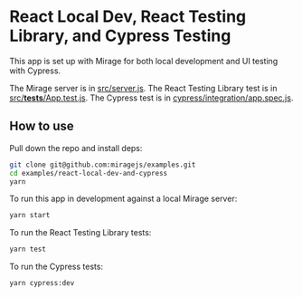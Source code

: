 # React Local Dev, React Testing Library, and Cypress Testing

This app is set up with Mirage for both local development and UI testing with Cypress.

The Mirage server is in [src/server.js](./src/server.js). The React Testing Library test is in [src/**tests**/App.test.js](./src/__tests__/App.test.js). The Cypress test is in [cypress/integration/app.spec.js](./cypress/integration/app.spec.js).

## How to use

Pull down the repo and install deps:

```sh
git clone git@github.com:miragejs/examples.git
cd examples/react-local-dev-and-cypress
yarn
```

To run this app in development against a local Mirage server:

```sh
yarn start
```

To run the React Testing Library tests:

```sh
yarn test
```

To run the Cypress tests:

```sh
yarn cypress:dev
```
